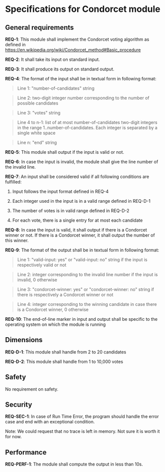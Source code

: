 # Specifications for Condorcet module #

## General requirements ##

**REQ-1**: This module shall implement the Condorcet voting algorithm as
defined in https://en.wikipedia.org/wiki/Condorcet_method#Basic_procedure

**REQ-2**: It shall take its input on standard input.

**REQ-3**: It shall produce its output on standard output.

**REQ-4**: The format of the input shall be in textual form in following
format:

> Line 1: "number-of-candidates" string

> Line 2: two-digit integer number corresponding to the number of
> possible candidates

> Line 3: "votes" string

> Line 4 to n-1: list of at most number-of-candidates two-digit integers
> in the range 1..number-of-candidates. Each integer is separated by a
> single white space

> Line n: "end" string

**REQ-5**: This module shall output if the input is valid or not.

**REQ-6**: In case the input is invalid, the module shall give the line
  number of the invalid line.

**REQ-7**: An input shall be considered valid if all following
conditions are fulfilled:

1. Input follows the input format defined in REQ-4

2. Each integer used in the input is in a valid range defined in REQ-D-1

3. The number of votes is in valid range defined in REQ-D-2

4. For each vote, there is a single entry for at most each candidate

**REQ-8**: In case the input is valid, it shall output if there is a
Condorcet winner or not. If there is a Condorcet winner, it shall output
the number of this winner.

**REQ-9**: The format of the output shall be in textual form in
following format:

> Line 1: "valid-input: yes" or "valid-input: no" string if the input
  is respectively valid or not

> Line 2: integer corresponding to the invalid line number if the input
  is invalid, 0 otherwise

> Line 3: "condorcet-winner: yes" or "condorcet-winner: no" string if
  there is respectively a Condorcet winner or not

> Line 4: integer corresponding to the winning candidate in case there
  is a Condorcet winner, 0 otherwise

**REQ-10**: The end-of-line marker in input and output shall be specific
  to the operating system on which the module is running

## Dimensions ##

**REQ-D-1**: This module shall handle from 2 to 20 candidates

**REQ-D-2**: This module shall handle from 1 to 10,000 votes

## Safety ##

No requirement on safety.

## Security ##

**REQ-SEC-1**: In case of Run Time Error, the program should handle the
  error case and end with an exceptional condition.

Note: We could request that no trace is left in memory. Not sure it is
worth it for now.

## Performance ##

**REQ-PERF-1**: The module shall compute the output in less than 10s.
